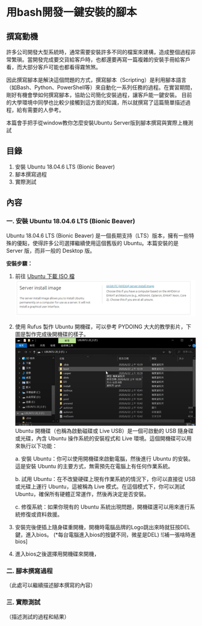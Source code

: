 # 用bash開發一鍵安裝的腳本

## 撰寫動機
許多公司開發大型系統時，通常需要安裝許多不同的檔案來建構，造成整個過程非常繁瑣。當開發完成要交貨給客戶時，也都還要再寫一篇複雜的安裝手冊給客戶看，而大部分客戶可能也都看得霧煞煞。

因此撰寫腳本是解決這個問題的方式，撰寫腳本（Scripting）是利用腳本語言（如Bash、Python、PowerShell等）來自動化一系列任務的過程。在實習期間，剛好有機會學如何撰寫腳本，協助公司簡化安裝過程，讓客戶能一鍵安裝。
目前的大學環境中同學也比較少接觸到這方面的知識，所以就撰寫了這篇簡單描述過程，給有需要的人參考。

本篇會手把手從window教你怎麼安裝Ubuntu Server版到腳本撰寫與實際上機測試
## 目錄
1. 安裝 Ubuntu 18.04.6 LTS (Bionic Beaver)
2. 腳本撰寫過程
3. 實際測試

## 內容
### 一. 安裝 Ubuntu 18.04.6 LTS (Bionic Beaver)
Ubuntu 18.04.6 LTS (Bionic Beaver) 是一個長期支持（LTS）版本，擁有一些特殊的優點，使得許多公司選擇繼續使用這個舊版的 Ubuntu。本篇安裝的是 Server 版，而非一般的 Desktop 版。

**安裝步驟：**
1. 前往 [Ubuntu 下載 ISO 檔](https://releases.ubuntu.com/18.04/)
      ![安裝步驟](readme%20image/圖片2.png)
   
2. 使用 Rufus 製作 Ubuntu 開機碟，可以參考 PYDOING 大大的教學影片，下圖是製作完成後開機碟的樣子。
      ![開機碟完成](readme%20image/圖片3.png)
      Ubuntu 開機碟（也稱為啟動磁碟或 Live USB）是一個可啟動的 USB 隨身碟或光碟，內含 Ubuntu 操作系統的安裝程式和 Live 環境。這個開機碟可以用來執行以下功能：
      
      a. 安裝 Ubuntu：你可以使用開機碟來啟動電腦，然後進行 Ubuntu 的安裝。這是安裝 Ubuntu 的主要方式，無需預先在電腦上有任何作業系統。
      
      b. 試用 Ubuntu：在不改變硬碟上現有作業系統的情況下，你可以直接從 USB 或光碟上運行 Ubuntu，這被稱為 Live 模式。在這個模式下，你可以測試 Ubuntu，確保所有硬體正常運作，然後再決定是否安裝。
      
      c. 修復系統：如果你現有的 Ubuntu 系統出現問題，開機碟還可以用來進行系統修復或資料救援。

3. 安裝完後便插上隨身碟重開機，開機時電腦品牌的Logo跳出來時就狂按DEL鍵，進入bios。
   (*每台電腦進入bios的按鍵不同，微星是DEL)
      ![補一張啥時進bios]

4. 進入bios之後選擇用開機碟來開機，

### 二. 腳本撰寫過程
（此處可以繼續描述腳本撰寫的內容）

### 三. 實際測試
（描述測試的過程和結果）


